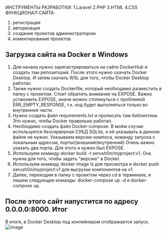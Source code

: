 ИНСТРУМЕНТЫ РАЗРАБОТКИ:
1.Laravel 
2.PHP
3.HTML
4.CSS
ФУНКЦИОНАЛ САЙТА:
1. регистрация
2. авторизация 
3. создание проектов администратором
4. коментирование проектов 

Загрузка сайта на Docker в Windows
-------------------
1. Для начала нужно зарегистрироваться на сайте DockerHub и создать там репозиторий. После этого нужно скачать Docker Desktop. И затем скачать WSL для того, чтобы Docker Desktop работал.
2. Также нужно создать Dockerfile, который необходимо разместить в папку с проектом. Стоит обратить внимание на EXPOSE. Важно установить EXPOSE, иначе можно столкнуться с проблемой ERR_EMPTY_RESPONSE, т.к. код будет выполняться только во внутренней части.
3. Нужно создать файл requirements.txt и прописать там библиотеки. Это нужно, чтобы Docker правильно работал.
4. Необходимо создать файл Docker-compose. В моём случае используется безсерверная СУБД SQLite, и её указывать в данном файле не нужно. Указываем версию компоса, команду запуска с локальным адресом, порты((внешний/внутренний) Очень важно указать два порта. Для этого и нужен был EXPOSE.
5. Используем команду docker build -t serush0n/myproject:v1. Она нужна для того, чтобы задать "версию" в Docker.
6. Используем команду docker image ls для просмотра и docker push serush0n/myproject:v1 для выгрузки компонентов на v1.
7. Далее, переходим в папку с проектом через cd в терминале, и пишем следующие команды: docker-compose up -d и docker-compose up. 

После этого сайт напустится по адресу 0.0.0.0:8000.
Итог
-------------------
В итоге, в Docker Desktop под контейнером отображается запуск.
![image](https://user-images.githubusercontent.com/60968034/147727269-536d3b35-fb69-453b-af1b-694d7c525520.png)

